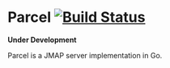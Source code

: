 # Parcel [![Build Status](https://travis-ci.org/zachlatta/parcel.svg?branch=master)](https://travis-ci.org/zachlatta/parcel)

**Under Development**

Parcel is a JMAP server implementation in Go.
